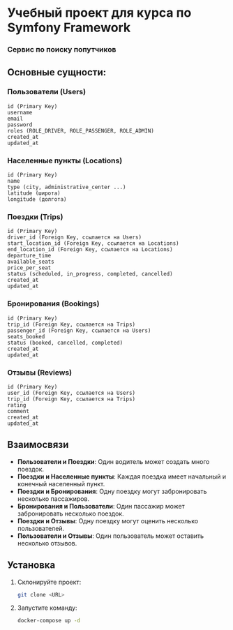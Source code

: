 # Учебный проект для курса по Symfony Framework

### Сервис по поиску попутчиков

## Основные сущности:

### Пользователи (Users)
```text
id (Primary Key)
username
email
password
roles (ROLE_DRIVER, ROLE_PASSENGER, ROLE_ADMIN)
created_at
updated_at
```

### Населенные пункты (Locations)
```text
id (Primary Key)
name
type (city, administrative_center ...)
latitude (широта)
longitude (долгота)
```

### Поездки (Trips)
```text
id (Primary Key)
driver_id (Foreign Key, ссылается на Users)
start_location_id (Foreign Key, ссылается на Locations)
end_location_id (Foreign Key, ссылается на Locations)
departure_time
available_seats
price_per_seat
status (scheduled, in_progress, completed, cancelled)
created_at
updated_at
```

### Бронирования (Bookings)
```text
id (Primary Key)
trip_id (Foreign Key, ссылается на Trips)
passenger_id (Foreign Key, ссылается на Users)
seats_booked
status (booked, cancelled, completed)
created_at
updated_at
```

### Отзывы (Reviews)
```text
id (Primary Key)
user_id (Foreign Key, ссылается на Users)
trip_id (Foreign Key, ссылается на Trips)
rating
comment
created_at
updated_at
```

## Взаимосвязи

- **Пользователи и Поездки**: Один водитель может создать много поездок.
- **Поездки и Населенные пункты**: Каждая поездка имеет начальный и конечный населенный пункт.
- **Поездки и Бронирования**: Одну поездку могут забронировать несколько пассажиров.
- **Бронирования и Пользователи**: Один пассажир может забронировать несколько поездок.
- **Поездки и Отзывы**: Одну поездку могут оценить несколько пользователей.
- **Пользователи и Отзывы**: Один пользователь может оставить несколько отзывов.

## Установка

1. Склонируйте проект:
   ```sh
   git clone <URL>
   ```

2. Запустите команду:
   ```sh
   docker-compose up -d
   ```

